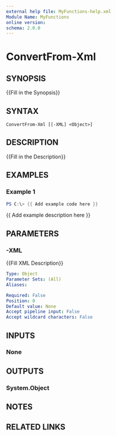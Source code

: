 ```yaml
---
external help file: MyFunctions-help.xml
Module Name: MyFunctions
online version:
schema: 2.0.0
---
```


# ConvertFrom-Xml

## SYNOPSIS
{{Fill in the Synopsis}}

## SYNTAX

```
ConvertFrom-Xml [[-XML] <Object>]
```

## DESCRIPTION
{{Fill in the Description}}

## EXAMPLES

### Example 1
```powershell
PS C:\> {{ Add example code here }}
```

{{ Add example description here }}

## PARAMETERS

### -XML
{{Fill XML Description}}

```yaml
Type: Object
Parameter Sets: (All)
Aliases:

Required: False
Position: 0
Default value: None
Accept pipeline input: False
Accept wildcard characters: False
```

## INPUTS

### None


## OUTPUTS

### System.Object

## NOTES

## RELATED LINKS
